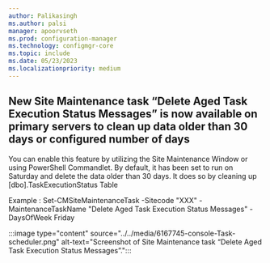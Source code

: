 ```yaml
---
author: Palikasingh
ms.author: palsi
manager: apoorvseth
ms.prod: configuration-manager
ms.technology: configmgr-core
ms.topic: include
ms.date: 05/23/2023
ms.localizationpriority: medium
---
```


## <a name="bkmk_Task"></a> New Site Maintenance task “Delete Aged Task Execution Status Messages” is now available on primary servers to clean up data older than 30 days or configured number of days

<!--6167745-->
You can enable this feature by utilizing the Site Maintenance Window or using PowerShell Commandlet. By default, it has been set to run on Saturday and delete the data older than 30 days. It does so by cleaning up [dbo].TaskExecutionStatus Table 

Example : Set-CMSiteMaintenanceTask -Sitecode "XXX" -MaintenanceTaskName "Delete Aged Task Execution Status Messages" -DaysOfWeek Friday 

:::image type="content" source="../../media/6167745-console-Task-scheduler.png" alt-text="Screenshot of Site Maintenance task “Delete Aged Task Execution Status Messages”.":::
